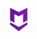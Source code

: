 ![alt text](https://github.com/adam-p/markdown-here/raw/master/src/common/images/icon48.png "Logo Title Text 1")

